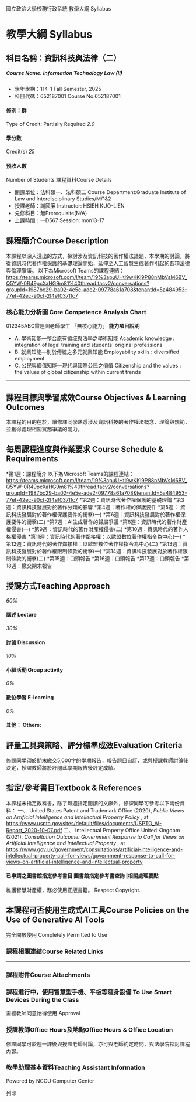 國立政治大學校務行政系統 教學大綱 Syllabus
# 教學大綱 Syllabus
##  科目名稱：資訊科技與法律（二）
#####  Course Name: Information Technology Law (II)
  * 學年學期：114-1 Fall Semester, 2025 
  * 科目代碼：652187001 Course No.652187001


#### 修別：群
Type of Credit: Partially Required 
_2.0_
#### 學分數
Credit(s)
_25_
#### 預收人數
Number of Students
課程資料Course Details
  * 開課單位：法科碩一、法科碩二 Course Department:Graduate Institute of Law and Interdisciplinary Studies/M/1&2 
  * 授課老師：謝國廉 Instructor: HSIEH KUO-LIEN 
  * 先修科目：無Prerequisite(N/A)
  * 上課時間：一D567 Session: mon13-17


##  課程簡介Course Description
本課程以深入淺出的方式，探討涉及資訊科技的著作權法議題，本學期的討論，將從資訊時代著作權保護的基礎理論開始，延伸至人工智慧生成著作引起的各項法律與倫理爭議。
以下為Microsoft Teams的課程連結：
https://teams.microsoft.com/l/team/19%3apuUHtl9wKKj9P88nMbVsM6BV_Q5YW-0R49pcXaHG9m81%40thread.tacv2/conversations?groupId=1987bc29-ba02-4e5e-ade2-09778a61a708&tenantId=5a484953-77ef-42ec-90cf-2f4e1037ffc7
###  核心能力分析圖 Core Competence Analysis Chart
012345ABC雷達圖老師學生
「無核心能力」 
**能力項目說明**
  * A. 學術知能—整合原有領域與法學之學術知能 Academic knowledge : integration of legal training and students' original professions
  * B. 就業知能—別於傳統之多元就業知能 Employability skills : diversified employment
  * C. 公民與價值知能—現代與國際公民之價值 Citizenship and the values : the values of global citizenship within current trends


* * *
##  課程目標與學習成效Course Objectives & Learning Outcomes 
本課程的目的在於，讓修課同學熟悉涉及資訊科技的著作權法概念、理論與規範，並獲得處理相關實務爭議的能力。
##  每周課程進度與作業要求 Course Schedule & Requirements
*第1週：課程簡介
以下為Microsoft Teams的課程連結：
https://teams.microsoft.com/l/team/19%3apuUHtl9wKKj9P88nMbVsM6BV_Q5YW-0R49pcXaHG9m81%40thread.tacv2/conversations?groupId=1987bc29-ba02-4e5e-ade2-09778a61a708&tenantId=5a484953-77ef-42ec-90cf-2f4e1037ffc7
*第2週：資訊時代著作權保護的基礎理論
*第3週：資訊科技發展對於著作分類的影響
*第4週：著作權的保護要件
*第5週： 資訊科技發展對於著作權保護要件的衝擊(一)
*第6週：資訊科技發展對於著作權保護要件的衝擊(二)
*第7週：AI生成著作的歸屬爭議
*第8週：資訊時代的著作財產權侵害(一)
*第9週：資訊時代的著作財產權侵害(二)
*第10週：資訊時代的著作人格權侵害
*第11週：資訊時代的著作鄰接權：以歐盟數位著作權指令為中心(一)
*第12週：資訊時代的著作鄰接權：以歐盟數位著作權指令為中心(二)
*第13週：資訊科技發展對於著作權限制條款的衝擊(一)
*第14週：資訊科技發展對於著作權限制條款的衝擊(二)
*第15週：口頭報告
*第16週：口頭報告
*第17週：口頭報告
*第18週：繳交期末報告
##  授課方式Teaching Approach
_60%_
####  講述 Lecture
_30%_
####  討論 Discussion
_10%_
####  小組活動 Group activity
_0%_
####  數位學習 E-learning
_0%_
####  其他： Others:
##  評量工具與策略、評分標準成效Evaluation Criteria
修課同學須於期末繳交5,000字的學期報告，報告題目自訂，或與授課教師討論後決定，授課教師將於評閱此學期報告後評定成績。
##  指定/參考書目Textbook & References
本課程未指定教科書，除了每週指定閱讀的文獻外，修課同學可參考以下兩份資料：
一、 United States Patent and Trademark Office (2020), _Public Views on Artificial Intelligence and Intellectual Property Policy_ , at https://www.uspto.gov/sites/default/files/documents/USPTO_AI-Report_2020-10-07.pdf
二、 Intellectual Property Office United Kingdom (2021), _Consultation Outcome: Government Response to Call for Views on Artificial Intelligence and Intellectual Property_ , at https://www.gov.uk/government/consultations/artificial-intelligence-and-intellectual-property-call-for-views/government-response-to-call-for-views-on-artificial-intelligence-and-intellectual-property
####  已申請之圖書館指定參考書目  圖書館指定參考書查詢 |相關處理要點
維護智慧財產權，務必使用正版書籍。 Respect Copyright.
##  本課程可否使用生成式AI工具Course Policies on the Use of Generative AI Tools
完全開放使用 Completely Permitted to Use
###  課程相關連結Course Related Links
* * *
###  課程附件Course Attachments
###  課程進行中，使用智慧型手機、平板等隨身設備 To Use Smart Devices During the Class
需經教師同意始得使用  Approval
###  授課教師Office Hours及地點Office Hours & Office Location
修課同學可於週一課後與授課老師討論，亦可與老師約定時間，與法學院探討課程內容。
###  教學助理基本資料Teaching Assistant Information
Powered by NCCU Computer Center
  
列印
